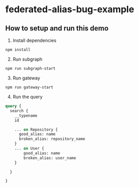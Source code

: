 # federated-alias-bug-example

## How to setup and run this demo

1) Install dependencies

```
npm install
```

2) Run subgraph

```
npm run subgraph-start
```

3) Run gateway

```
npm run gateway-start
```

4) Run the query 

```graphql
query {
  search {
    __typename
    id

    ... on Repository {
      good_alias: name
      broken_alias: repository_name
    }
    ... on User {
        good_alias: name
        broken_alias: user_name
    }

  }

}
```
